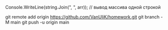 Console.WriteLine(string.Join(", ", arr)); // вывод массива одной строкой

git remote add origin https://github.com/VanUliK/homework.git
git branch -M main
git push -u origin main